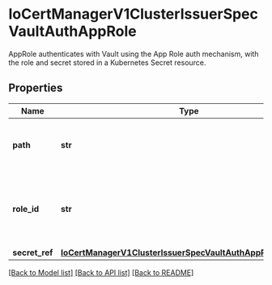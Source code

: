 # IoCertManagerV1ClusterIssuerSpecVaultAuthAppRole

AppRole authenticates with Vault using the App Role auth mechanism, with the role and secret stored in a Kubernetes Secret resource.
## Properties
Name | Type | Description | Notes
------------ | ------------- | ------------- | -------------
**path** | **str** | Path where the App Role authentication backend is mounted in Vault, e.g: \&quot;approle\&quot; | 
**role_id** | **str** | RoleID configured in the App Role authentication backend when setting up the authentication backend in Vault. | 
**secret_ref** | [**IoCertManagerV1ClusterIssuerSpecVaultAuthAppRoleSecretRef**](IoCertManagerV1ClusterIssuerSpecVaultAuthAppRoleSecretRef.md) |  | 

[[Back to Model list]](../README.md#documentation-for-models) [[Back to API list]](../README.md#documentation-for-api-endpoints) [[Back to README]](../README.md)


